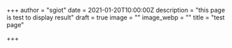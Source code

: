 +++
author = "sgiot"
date = 2021-01-20T10:00:00Z
description = "this page is test to display result"
draft = true
image = ""
image_webp = ""
title = "test page"

+++
